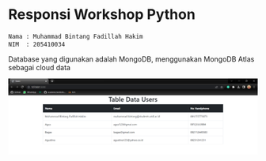 # Responsi Workshop Python

```
Nama : Muhammad Bintang Fadillah Hakim
NIM  : 205410034
```

Database yang digunakan adalah MongoDB, menggunakan MongoDB Atlas sebagai cloud data

![Tampilan](tampilan.png)
